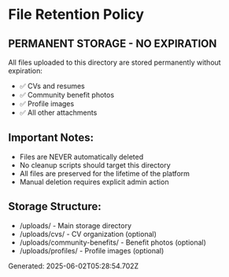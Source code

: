 # File Retention Policy

## PERMANENT STORAGE - NO EXPIRATION

All files uploaded to this directory are stored permanently without expiration:

- ✅ CVs and resumes
- ✅ Community benefit photos
- ✅ Profile images
- ✅ All other attachments

## Important Notes:

- Files are NEVER automatically deleted
- No cleanup scripts should target this directory
- All files are preserved for the lifetime of the platform
- Manual deletion requires explicit admin action

## Storage Structure:

- /uploads/ - Main storage directory
- /uploads/cvs/ - CV organization (optional)
- /uploads/community-benefits/ - Benefit photos (optional)
- /uploads/profiles/ - Profile images (optional)

Generated: 2025-06-02T05:28:54.702Z
